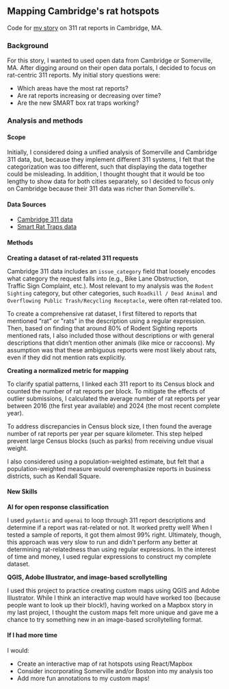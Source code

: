 ## Mapping Cambridge's rat hotspots

Code for [my story](https://camdenblatchly.github.io/pages/rats/) on 
311 rat reports in Cambridge, MA.

### Background

For this story, I wanted to used open data from Cambridge or Somerville, MA. 
After digging around on their open data portals, I decided to focus on 
rat-centric 311 reports. My initial story questions were:

- Which areas have the most rat reports?
- Are rat reports increasing or decreasing over time?
- Are the new SMART box rat traps working?

### Analysis and methods

#### Scope

Initially, I considered doing a unified analysis of Somerville and 
Cambridge 311 data, but, because they implement different 311 systems, I felt 
that the categorization was too different, such that displaying the 
data together could be misleading. In addition, I thought thought that it
would be too lengthy to show data for both cities separately, so I decided to 
focus only on Cambridge because their 311 data was richer than Somerville's.

#### Data Sources

- [Cambridge 311 data](https://data.cambridgema.gov/Public-Works/Commonwealth-Connect-Service-Requests/2z9k-mv9g/about_data)
- [Smart Rat Traps data](https://data.cambridgema.gov/Public-Works/Smart-Rat-Boxes/78bs-b5ig/about_data)

#### Methods

**Creating a dataset of rat-related 311 requests**

Cambridge 311 data includes an `issue_category` field that loosely encodes 
what category the request falls into (e.g., Bike Lane Obstruction,  
Traffic Sign Complaint, etc.). Most relevant to my 
analysis was the `Rodent Sighting` category, but other categories, such 
`Roadkill / Dead Animal` and `Overflowing Public Trash/Recycling Receptacle`, 
were often rat-related too. 

To create a comprehensive rat dataset, I first filtered to reports that 
mentioned “rat” or "rats" in the description using a regular expression. 
Then, based on finding that around 80% of Rodent Sighting reports 
mentioned rats, I also included those without descriptions or 
with general descriptions that didn’t mention other animals 
(like mice or raccoons). My assumption was that these ambiguous reports were 
most likely about rats, even if they did not mention rats explicitly.

**Creating a normalized metric for mapping**

To clarify spatial patterns, I linked each 311 report to its 
Census block and counted the number of rat reports per block. To 
mitigate the effects of outlier submissions, I calculated the average 
number of rat reports per year between 2016 (the first year available) 
and 2024 (the most recent complete year).

To address discrepancies in Census block size, I then found the average 
number of rat reports per year per square kilometer. This step helped 
prevent large Census blocks (such as parks) from receiving undue 
visual weight.

I also considered using a population-weighted estimate, but felt that a 
population-weighted measure would overemphasize reports in business districts, 
such as Kendall Square.

#### New Skills

**AI for open response classification**

I used `pydantic` and `openai` to loop through 311 report descriptions and 
determine if a report was rat-related or not. It worked pretty well! When I 
tested a sample of reports, it got them almost 99% right. Ultimately, though, 
this approach was very slow to run and didn't perform any better at determining 
rat-relatedness than using regular expressions. In the interest of time and 
money, I used regular expressions to construct my complete dataset.

**QGIS, Adobe Illustrator, and image-based scrollytelling**

I used this project to practice creating custom maps using QGIS and Adobe 
Illustrator. While I think an interactive map would have worked too (because 
people want to look up their block!), having worked on a Mapbox story in 
my last project, I thought the custom maps felt more unique and gave me a chance 
to try something new in an image-based scrollytelling format.


#### If I had more time

I would:  

- Create an interactive map of rat hotspots using React/Mapbox
- Consider incorporating Somerville and/or Boston into my analysis too
- Add more fun annotations to my custom maps!
